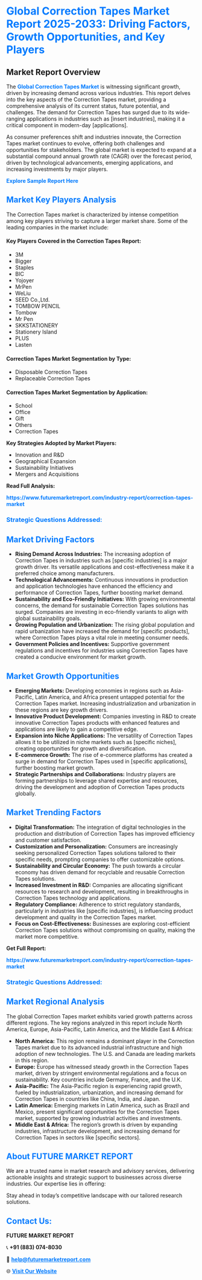 <h1 style="color: #007BFF;">Global Correction Tapes Market Report 2025-2033: Driving Factors, Growth Opportunities, and Key Players</h1>

<section id="overview">
<h2>Market Report Overview</h2>
<p>The <a href="https://www.futuremarketreport.com/industry-report/correction-tapes-market" style="color: #007BFF; text-decoration: none;"><strong>Global Correction Tapes Market</strong></a> is witnessing significant growth, driven by increasing demand across various industries. This report delves into the key aspects of the Correction Tapes market, providing a comprehensive analysis of its current status, future potential, and challenges. The demand for Correction Tapes has surged due to its wide-ranging applications in industries such as [insert industries], making it a critical component in modern-day [applications].</p>
<p>As consumer preferences shift and industries innovate, the Correction Tapes market continues to evolve, offering both challenges and opportunities for stakeholders. The global market is expected to expand at a substantial compound annual growth rate (CAGR) over the forecast period, driven by technological advancements, emerging applications, and increasing investments by major players.</p>
</section>

<section id="overview">
<p><a href="https://www.futuremarketreport.com/request-sample/reportId=111540" style="color: #007BFF; text-decoration: none;"><strong>Explore Sample Report Here</strong></a></p>
</section>

<section id="key-players">
<h2 style="color: #007BFF;">Market Key Players Analysis</h2>
<p>The Correction Tapes market is characterized by intense competition among key players striving to capture a larger market share. Some of the leading companies in the market include:</p>
<h4>Key Players Covered in the Correction Tapes Report:</h4>
<ul><li>3M</li><li>Bigger</li><li>Staples</li><li>BIC</li><li>Yojoyer</li><li>MrPen</li><li>WeLiu</li><li>SEED Co.,Ltd.</li><li>TOMBOW PENCIL</li><li>Tombow</li><li>Mr Pen</li><li>SKKSTATIONERY</li><li>Stationery Island</li><li>PLUS</li><li>Lasten</li></ul>
<h4>Correction Tapes Market Segmentation by Type:</h4>
<ul><li>Disposable Correction Tapes</li><li>Replaceable Correction Tapes</li></ul>

<h4>Correction Tapes Market Segmentation by Application:</h4>
<ul><li>School</li><li>Office</li><li>Gift</li><li>Others</li><li>Correction Tapes</li></ul>
<p><strong>Key Strategies Adopted by Market Players:</strong></p>
<ul>
<li>Innovation and R&D</li>
<li>Geographical Expansion</li>
<li>Sustainability Initiatives</li>
<li>Mergers and Acquisitions</li>
</ul>
</section>

<section>
<p><strong>Read Full Analysis: </strong></p><a href="https://www.futuremarketreport.com/industry-report/correction-tapes-market" style="color: #007BFF; text-decoration: none;"><strong>https://www.futuremarketreport.com/industry-report/correction-tapes-market</strong></a>
<h3 style="color: #007BFF;">Strategic Questions Addressed:</h3>
</section>

<section id="driving-factors">
<h2 style="color: #007BFF;">Market Driving Factors</h2>
<ul>
<li><strong>Rising Demand Across Industries:</strong> The increasing adoption of Correction Tapes in industries such as [specific industries] is a major growth driver. Its versatile applications and cost-effectiveness make it a preferred choice among manufacturers.</li>
<li><strong>Technological Advancements:</strong> Continuous innovations in production and application technologies have enhanced the efficiency and performance of Correction Tapes, further boosting market demand.</li>
<li><strong>Sustainability and Eco-Friendly Initiatives:</strong> With growing environmental concerns, the demand for sustainable Correction Tapes solutions has surged. Companies are investing in eco-friendly variants to align with global sustainability goals.</li>
<li><strong>Growing Population and Urbanization:</strong> The rising global population and rapid urbanization have increased the demand for [specific products], where Correction Tapes plays a vital role in meeting consumer needs.</li>
<li><strong>Government Policies and Incentives:</strong> Supportive government regulations and incentives for industries using Correction Tapes have created a conducive environment for market growth.</li>
</ul>
</section>

<section id="growth-opportunities">
<h2 style="color: #007BFF;">Market Growth Opportunities</h2>
<ul>
<li><strong>Emerging Markets:</strong> Developing economies in regions such as Asia-Pacific, Latin America, and Africa present untapped potential for the Correction Tapes market. Increasing industrialization and urbanization in these regions are key growth drivers.</li>
<li><strong>Innovative Product Development:</strong> Companies investing in R&D to create innovative Correction Tapes products with enhanced features and applications are likely to gain a competitive edge.</li>
<li><strong>Expansion into Niche Applications:</strong> The versatility of Correction Tapes allows it to be utilized in niche markets such as [specific niches], creating opportunities for growth and diversification.</li>
<li><strong>E-commerce Growth:</strong> The rise of e-commerce platforms has created a surge in demand for Correction Tapes used in [specific applications], further boosting market growth.</li>
<li><strong>Strategic Partnerships and Collaborations:</strong> Industry players are forming partnerships to leverage shared expertise and resources, driving the development and adoption of Correction Tapes products globally.</li>
</ul>
</section>

<section id="trending-factors">
<h2 style="color: #007BFF;">Market Trending Factors</h2>
<ul>
<li><strong>Digital Transformation:</strong> The integration of digital technologies in the production and distribution of Correction Tapes has improved efficiency and customer satisfaction.</li>
<li><strong>Customization and Personalization:</strong> Consumers are increasingly seeking personalized Correction Tapes solutions tailored to their specific needs, prompting companies to offer customizable options.</li>
<li><strong>Sustainability and Circular Economy:</strong> The push towards a circular economy has driven demand for recyclable and reusable Correction Tapes solutions.</li>
<li><strong>Increased Investment in R&D:</strong> Companies are allocating significant resources to research and development, resulting in breakthroughs in Correction Tapes technology and applications.</li>
<li><strong>Regulatory Compliance:</strong> Adherence to strict regulatory standards, particularly in industries like [specific industries], is influencing product development and quality in the Correction Tapes market.</li>
<li><strong>Focus on Cost-Effectiveness:</strong> Businesses are exploring cost-efficient Correction Tapes solutions without compromising on quality, making the market more competitive.</li>
</ul>
</section>

<section>
<p><strong>Get Full Report: </strong></p><a href="https://www.futuremarketreport.com/industry-report/correction-tapes-market" style="color: #007BFF; text-decoration: none;"><strong>https://www.futuremarketreport.com/industry-report/correction-tapes-market</strong></a>
<h3 style="color: #007BFF;">Strategic Questions Addressed:</h3>
</section>


<section id="regional-analysis">
<h2 style="color: #007BFF;">Market Regional Analysis</h2>
<p>The global Correction Tapes market exhibits varied growth patterns across different regions. The key regions analyzed in this report include North America, Europe, Asia-Pacific, Latin America, and the Middle East & Africa:</p>
<ul>
<li><strong>North America:</strong> This region remains a dominant player in the Correction Tapes market due to its advanced industrial infrastructure and high adoption of new technologies. The U.S. and Canada are leading markets in this region.</li>
<li><strong>Europe:</strong> Europe has witnessed steady growth in the Correction Tapes market, driven by stringent environmental regulations and a focus on sustainability. Key countries include Germany, France, and the U.K.</li>
<li><strong>Asia-Pacific:</strong> The Asia-Pacific region is experiencing rapid growth, fueled by industrialization, urbanization, and increasing demand for Correction Tapes in countries like China, India, and Japan.</li>
<li><strong>Latin America:</strong> Emerging markets in Latin America, such as Brazil and Mexico, present significant opportunities for the Correction Tapes market, supported by growing industrial activities and investments.</li>
<li><strong>Middle East & Africa:</strong> The region’s growth is driven by expanding industries, infrastructure development, and increasing demand for Correction Tapes in sectors like [specific sectors].</li>
</ul>
</section>

<footer>
<h2 style="color: #007BFF;">About FUTURE MARKET REPORT</h2>
<p>We are a trusted name in market research and advisory services, delivering actionable insights and strategic support to businesses across diverse industries. Our expertise lies in offering:</p>

<p>Stay ahead in today’s competitive landscape with our tailored research solutions.</p>

<h2 style="color: #007BFF;">Contact Us:</h2>
<p><strong>FUTURE MARKET REPORT</strong></p>
<p>📞 <strong>+91 (883) 074-8030</strong></p>
<p>📧 <strong><a href="mailto:help@futuremarketreport.com" style="color: #007BFF;">help@futuremarketreport.com</a></strong></p>
<p>🌐 <strong><a href="https://www.futuremarketreport.com/" style="color: #007BFF;">Visit Our Website</a></strong></p>
</footer>